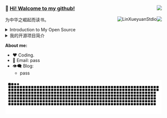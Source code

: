 ### 👋  [Hi! Walcome to my github!](https://github.com/Jin-linYang) <img align="right" src="https://profile-counter.glitch.me/Jin-linYang/count.svg" />
<img align="right" src="https://github-readme-stats.vercel.app/api?username=Jin-linYang&show_icons=true&icon_color=805AD5&text_color=718096&bg_color=ffffff&hide_title=true&count_private=true" />

<p><img align="right" src="https://github-readme-streak-stats.herokuapp.com/?user=Jin-linYang" alt="LinXueyuanStdio" /></p>


为中华之崛起而读书。

<details>
<summary>Introduction to My Open Source</summary>

1. AI Series
  - pass



</details>


<details>
<summary>我的开源项目简介</summary>
  
1.
  | 数学公式识别系列                                                            |        |
  | :-------------------------------------------------------------------------- | :----- |
  | pass                                                                        | pass   |


2.
  | Android 系列                                                                  |                    |
  | :---------------------------------------------------------------------------- | :----------------- |
  | pass                                                                          | pass               |
  
3.
  | 人工智能系列                                                                                |                |
  | :------------------------------------------------------------------------------------------| :------------- |
  | pass                                                                                       | pass           |

4.

  | 个人项目：pass                                                                                                | 持续维护 N 年 +                        |                                                                                         |                                   |
  | :-------------------------------------------------------------------------------------------------------------- | :------------------------------------- | :-------------------------------------------------------------------------------------- | :-------------------------------- |
  | pass                                                                                                            | pass                                   | pass                                                                                 | pass                              |

  
  
</details>

**About me:**

- ❤️ Coding.
- 💬 Email: pass
- 👁‍🗨 Blog:
  - pass

<!-- 
my paper and code
  
  | paper                                                        | code                                             | 会议/期刊 | 状态 | 任务 | 简介 |
  | :----------------------------------------------------------- | :----------------------------------------------- | :-----: | :-----: | :------ |:------ |
  | Unsupervised Contrastive Deraining via Dual Graph Convolutional Network | ([pass](https://github.com/Jin-linYang/UCD)) | pass | pass | pass | pass |
 

 -->
![Game[^1]](github-user-contribution.svg)

